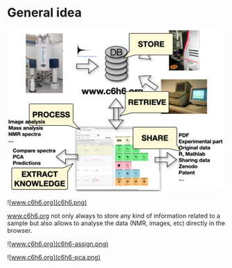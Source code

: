 # General idea

![principle](c6h6-principle.png)

![www.c6h6.org](c6h6.png)

www.c6h6.org not only always to store any kind of information related to a sample but also allows to analyse the data (NMR, images, etc) directly in the browser.

![www.c6h6.org](c6h6-assign.png)

![www.c6h6.org](c6h6-pca.png)
